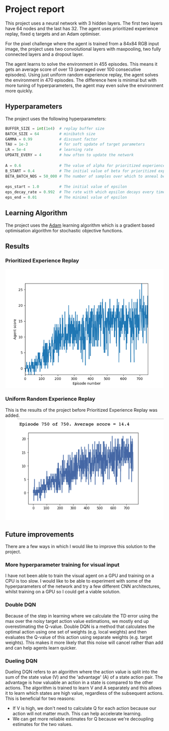 # Project report
This project uses a neural network with 3 hidden layers. 
The first two layers have 64 nodes and the last has 32.
The agent uses prioritized experience replay, fixed q targets and an Adam optimiser.

For the pixel challenge where the agent is trained from a 84x84 RGB input image, the project uses two convolutional 
layers with maxpooling, two fully connected layers and a dropout layer.

The agent learns to solve the environment in 455 episodes. 
This means it gets an average score of over 13 (averaged over 100 consecutive episodes).
Using just uniform random experience replay, the agent solves the environment in 470 episodes.
The difference here is minimal but with more tuning of hyperparameters, the agent may even solve the environment more quickly.


## Hyperparameters
The project uses the following hyperparameters:
```python
BUFFER_SIZE = int(1e4)  # replay buffer size
BATCH_SIZE = 64         # minibatch size
GAMMA = 0.99            # discount factor
TAU = 1e-3              # for soft update of target parameters
LR = 5e-4               # learning rate 
UPDATE_EVERY = 4        # how often to update the network

A = 0.6                 # The value of alpha for prioritized experience replay
B_START = 0.4           # The initial value of beta for prioritized experience replay
BETA_BATCH_NOS = 50_000 # The number of samples over which to anneal beta to 1.0

eps_start = 1.0         # The initial value of epsilon
eps_decay_rate = 0.992  # The rate with which epsilon decays every timestep
eps_end = 0.01          # The minimal value of epsilon

```


## Learning Algorithm
The project uses the [Adam](https://pytorch.org/docs/stable/optim.html#torch.optim.Adam) learning algorithm which is a 
gradient based optimisation algorithm for stochastic objective functions. 
 
## Results
### Prioritized Experience Replay
![Prioritized experience replay](./img/Prioritized%20Experience%20Replay%20750%20eps.png)

### Uniform Random Experience Replay
This is the results of the project before Prioritized Experience Replay was added.
![Prioritized experience replay](./img/Experience%20Replay%20750%20eps.png)

## Future improvements
There are a few ways in which I would like to improve this solution to the project. 

### More hyperparameter training for visual input
I have not been able to train the visual agent on a GPU and training on a CPU is too slow.
I would like to be able to experiment with some of the hyperparameters of the network and try a few different CNN 
architectures, whilst training on a GPU so I could get a viable solution.

### Double DQN
Because of the step in learning where we calculate the TD error using the max over the noisy target action value estimations, 
we mostly end up overestimating the Q-value. 
Double DQN is a method that calculates the optimal action using one set of weights (e.g. local weights) and then evaluates
the Q-value of this action using separate weights (e.g. target weights).
This makes it more likely that this noise will cancel rather than add and can help agents learn quicker.

### Dueling DQN
Dueling DQN refers to an algorithm where the action value is split into the sum of the state value (V) and the 
'advantage' (A) of a state action pair. 
The advantage is how valuable an action in a state is compared to the other actions.
The algorithm is trained to learn V and A separately and this allows it to learn which states are high value, regardless
of the subsequent actions.
This is beneficial for two reasons:
 - If V is high, we don't need to calculate Q for each action because our action will not matter much.
 This can help accelerate learning.
 - We can get more reliable estimates for Q because we're decoupling estimates for the two values.